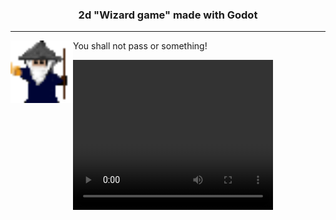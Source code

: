  <div align='center'>   <h3>2d "Wizard game" made with Godot</h3>  </div>

---
 <p>
 You shall not pass or something!
  <img width="100" align='left' src="src/icons/icon.png">
</p>
 
<video width="320" height="240" controls>
  <source src="https://github.com/ossi1801/wizard_game_gd/blob/236898bad9a3f97c29d098412b8d9aa8cb6a40fa/docs/Wizard.mp4" type="video/mp4">
Your browser does not support the video tag.
</video> 
